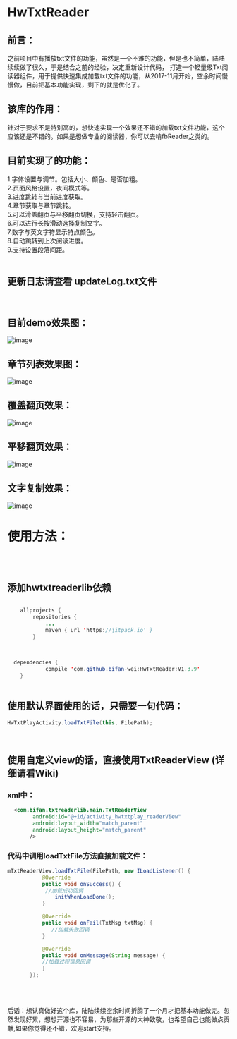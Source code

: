 ﻿# HwTxtReader

## 前言：
之前项目中有播放txt文件的功能，虽然是一个不难的功能，但是也不简单，陆陆续续做了很久，于是结合之前的经验，决定重新设计代码，
打造一个轻量级Txt阅读器组件，用于提供快速集成加载txt文件的功能，从2017-11月开始，空余时间慢慢做，目前把基本功能实现，剩下的就是优化了。

## 该库的作用：
针对于要求不是特别高的，想快速实现一个效果还不错的加载txt文件功能，这个应该还是不错的。如果是想做专业的阅读器，你可以去啃fbReader之类的。

## 目前实现了的功能：
1.字体设置与调节。包括大小、颜色、是否加粗。<br> 
2.页面风格设置，夜间模式等。<br> 
3.进度跳转与当前进度获取。<br> 
4.章节获取与章节跳转。<br> 
5.可以滑盖翻页与平移翻页切换，支持轻击翻页。<br> 
6.可以进行长按滑动选择复制文字。<br> 
7.数字与英文字符显示特点颜色。<br> 
8.自动跳转到上次阅读进度。<br> 
9.支持设置段落间距。<br> 
<br>

## 更新日志请查看 updateLog.txt文件
<br>

## 目前demo效果图：
![image](https://github.com/bifan-wei/HwTxtReader/blob/master/pics/ic_reader1.png)

## 章节列表效果图：
![image](https://github.com/bifan-wei/HwTxtReader/blob/master/pics/ic_chaper.png)

## 覆盖翻页效果：
![image](https://github.com/bifan-wei/HwTxtReader/blob/master/pics/ic_cover.png)

## 平移翻页效果：
![image](https://github.com/bifan-wei/HwTxtReader/blob/master/pics/ic_translate.png)

## 文字复制效果：
![image](https://github.com/bifan-wei/HwTxtReader/blob/master/pics/ic_copy.png)


# 使用方法：
<br>
<br>

## 添加hwtxtreaderlib依赖 

```java

    allprojects {
		repositories {
			...
			maven { url 'https://jitpack.io' }
		}
  

 
  dependencies {
	        compile 'com.github.bifan-wei:HwTxtReader:V1.3.9'
	}
	
```

##  使用默认界面使用的话，只需要一句代码： 
 ```java
 HwTxtPlayActivity.loadTxtFile(this, FilePath);
 ```
<br>

## 使用自定义view的话，直接使用TxtReaderView (详细请看Wiki)
### xml中：
```xml
  <com.bifan.txtreaderlib.main.TxtReaderView 
        android:id="@+id/activity_hwtxtplay_readerView" 
        android:layout_width="match_parent"  
        android:layout_height="match_parent" 
       />
```

### 代码中调用loadTxtFile方法直接加载文件：
 
 ```java
 mTxtReaderView.loadTxtFile(FilePath, new ILoadListener() { 
            @Override 
            public void onSuccess() { 
             //加载成功回调 
                initWhenLoadDone(); 
            } 

            @Override 
            public void onFail(TxtMsg txtMsg) { 
               //加载失败回调 
            } 

            @Override 
            public void onMessage(String message) {  
            //加载过程信息回调 
            } 
        }); 
```
<br> 
<br> 

后话：想认真做好这个库，陆陆续续空余时间折腾了一个月才把基本功能做完。忽然发现好累，想想开源也不容易，为那些开源的大神致敬，也希望自己也能做点贡献,如果你觉得还不错，欢迎start支持。<br> 

